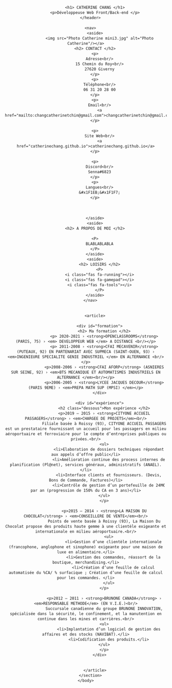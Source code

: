 
<html>
	<head>
		<meta charset="UTF-8">
        <link rel="stylesheet" href="style.css" />
        <script src="https://kit.fontawesome.com/d8f867de61.js" crossorigin="anonymous"></script>
		<title> CV Catherine CHANG </title>
	</head>
	<body>
		<header>
			
			<h1> CATHERINE CHANG </h1>
			<p>Développeuse Web Front/Back-end </p>
        </header>
        
		<nav>
			<aside>
			    <img src="Photo Catherine mini3.jpg" alt="Photo Catherine"/></a>
            <h2> CONTACT </h2>
            <p>
                Adresse<br/>
                15 Chemin du Roy<br/>
                27620 Giverny
            </p>
            <p>
                Téléphone<br/>
                06 31 20 28 00
            </p>
            <p>
                Email<br/>
                <a href="mailto:changcatherinetchin@gmail.com">changcatherinetchin@gmail.com</a>
            </p>
            
            <p>
                Site Web<br/>
                <a href="catherinechang.github.io">catherinechang.github.io</a>
            </p>

            <p>
                Discord<br/>
                Senna#6823
            </p>
            <p>
                Langues<br/>
                &#x1F1EB;&#x1F1F7;
            </p>



            </aside>
            <aside>
            <h2> A PROPOS DE MOI </h2>

            <P>
                BLABLABLABLA
            </P>
            </aside>
            <aside>
                <h2> LOISIRS </h2>
                <P>
                <i class="fas fa-running"></i>
                <i class="fas fa-gamepad"></i>
                <i class="fas fa-tools"></i>
                </P>
            </aside>
        </nav>
            

			<article>

                <div id="formation">
                    <h2> Ma formation </h2>
                    <p> 2020-2021 › <strong>OPENCLASSROOMS</strong> (PARIS, 75) › <em> DEVELOPPEUR WEB </em> A DISTANCE <br/></p>
					<p> 2011-2008 › <strong>CFAI MECAVENIR</strong> (PUTEAUX, 92) EN PARTENARIAT AVEC SUPMECA (SAINT-OUEN, 93) ›  <em>INGENIEURE SPECIALITE GENIE INDUSTRIEL </em> EN ALTERNANCE <br/></p>
					<p>2008-2006 › <strong>CFAI AFORP</strong> (ASNIERES SUR SEINE, 92) › <em>BTS MECANIQUE ET AUTOMATISMES INDUSTRIELS EN ALTERNANCE </em><br/></p>
					<p>2006-2005 › <strong>LYCEE JACQUES DECOUR</strong> (PARIS 9EME) › <em>PREPA MATH SUP (MPSI) </em></p>
                </div>
                
				<div id="expérience">
					<h2 class="dessous">Mon expérience </h2>
					<p>2019 – 2015 › <strong>CITYONE ACCUEIL PASSAGERS</strong> › <em>CHARGEE DE PROJETS</em><br/>
					Filiale basée à Roissy (93), CITYONE ACCUEIL PASSAGERS est un prestataire fournissant un accueil pour les passagers en milieu aéroportuaire et ferroviaire pour le compte d’entreprises publiques ou privées.<br/>
					<ul>
						<li>Elaboration de dossiers techniques répondant aux appels d’offre public</li>
						<li>Amélioration continue des process internes de planification (Pl@net), services généraux, administratifs (ANAEL).</li>
						<li>Interface clients et fournisseurs. (Devis, Bons de Commande, Factures)</li>
						<li>Contrôle de gestion d’un portefeuille de 24M€ par an (progression de 150% du CA en 3 ans)</li>
					</ul>
					</p>

					<p>2015 – 2014 › <strong>LA MAISON DU CHOCOLAT</strong> › <em>CONSEILLERE DE VENTE</em><br/>
					Points de vente basée à Roissy (93), La Maison Du Chocolat propose des produits haute gemme à une clientèle exigeante et internationale en milieu aéroportuaire.<br/>
						<ul>
							<li>Gestion d’une clientèle internationale (francophone, anglophone et sinophone) exigeante pour une maison de luxe en alimentaire.</li>
							<li>Gestion des commandes, réassort de la boutique, merchandising.</li>
							<li>Création d’une feuille de calcul automatisée du %CA/ % surfacique ; Création d’une feuille de calcul pour les commandes. </li>
						</ul>
					</p>

					<p>2012 – 2011 › <strong>BRUNONE CANADA</strong> › <em>RESPONSABLE METHODE</em> (EN V.I.E.)<br/>
					Succursale canadienne du groupe BRUNONE INNOVATION, spécialisée dans la sécurité, le confinement, et la manutention en continue dans les mines et carrières.<br/>
					<ul>
						<li>Implantation d’un logiciel de gestion des affaires et des stocks (NAVIBAT).</li>
						<li>Codification des produits.</li>
					</ul>
					</p>
				</div>


			</article>
		</section>
	</body>
</html>